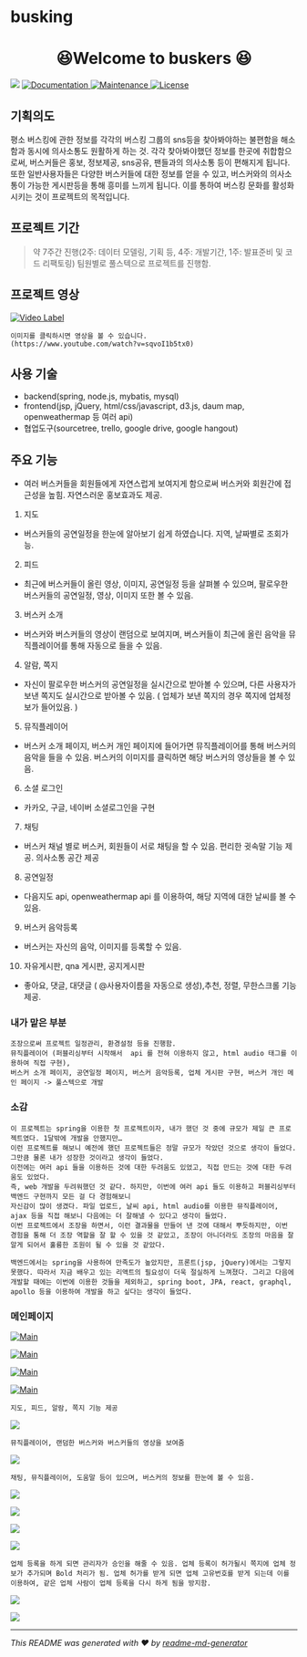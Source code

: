 # busking

<h1 align="center"> 😆Welcome to buskers 😆</h1>
<p>
  <img src="https://img.shields.io/badge/spring-5.1.6-blue.svg" />
  <a href="https://github.com/kyujonglee/busking#readme">
    <img alt="Documentation" src="https://img.shields.io/badge/documentation-none-red.svg" target="_blank" />
  </a>
  <a href="https://github.com/demetoir/day3-challenge/graphs/commit-activity">
    <img alt="Maintenance" src="https://img.shields.io/badge/Maintained%3F-nope-green.svg" target="_blank" />
  </a>
  <a href="https://github.com/demetoir/day3-challenge/blob/master/LICENSE">
    <img alt="License" src="https://img.shields.io/badge/License-Apache_Lisense_2.0-yellow.svg" target="_blank" />
  </a>
</p>

## 기획의도 
평소 버스킹에 관한 정보를 각각의 버스킹 그룹의 sns등을 찾아봐야하는 불편함을 해소함과 동시에 의사소통도 원활하게 하는 것.
각각 찾아봐야했던 정보를 한곳에 취합함으로써, 버스커들은 홍보, 정보제공, sns공유, 팬들과의 의사소통 등이 편해지게 됩니다.
또한 일반사용자들은 다양한 버스커들에 대한 정보를 얻을 수 있고, 버스커와의 의사소통이 가능한 게시판등을 통해 흥미를 느끼게 됩니다.
이를 통하여 버스킹 문화를 활성화시키는 것이 프로젝트의 목적입니다.

## 프로젝트 기간
> 약 7주간 진행(2주: 데이터 모델링, 기획 등, 4주: 개발기간, 1주: 발표준비 및 코드 리팩토링)
  팀원별로 풀스텍으로 프로젝트를 진행함.

## 프로젝트 영상
[![Video Label](https://img.youtube.com/vi/sqvoI1b5tx0/0.jpg)](https://www.youtube.com/watch?v=sqvoI1b5tx0)
```
이미지를 클릭하시면 영상을 볼 수 있습니다.
(https://www.youtube.com/watch?v=sqvoI1b5tx0)
```

## 사용 기술
- backend(spring, node.js, mybatis, mysql)
- frontend(jsp, jQuery, html/css/javascript, d3.js, daum map, openweathermap 등 여러 api)
- 협업도구(sourcetree, trello, google drive, google hangout)

## 주요 기능
- 여러 버스커들을 회원들에게 자연스럽게 보여지게 함으로써 버스커와 회원간에 접근성을 높힘. 자연스러운 홍보효과도 제공.

1. 지도
  - 버스커들의 공연일정을 한눈에 알아보기 쉽게 하였습니다. 지역, 날짜별로 조회가능.

2. 피드
  - 최근에 버스커들이 올린 영상, 이미지, 공연일정 등을 살펴볼 수 있으며, 팔로우한 버스커들의 공연일정, 영상, 이미지 또한 볼 수 있음.

3. 버스커 소개
  - 버스커와 버스커들의 영상이 랜덤으로 보여지며, 버스커들이 최근에 올린 음악을 뮤직플레이어를 통해 자동으로 들을 수 있음.

4. 알람, 쪽지
  - 자신이 팔로우한 버스커의 공연일정을 실시간으로 받아볼 수 있으며, 다른 사용자가 보낸 쪽지도 실시간으로 받아볼 수 있음. ( 업체가 보낸 쪽지의 경우 쪽지에 업체정보가 들어있음. )

5. 뮤직플레이어
  - 버스커 소개 페이지, 버스커 개인 페이지에 들어가면 뮤직플레이어를 통해 버스커의 음악을 들을 수 있음. 버스커의 이미지를 클릭하면 해당 버스커의 영상들을 볼 수 있음.

6. 소셜 로그인
  - 카카오, 구글, 네이버 소셜로그인을 구현

7. 채팅
  - 버스커 채널 별로 버스커, 회원들이 서로 채팅을 할 수 있음. 편리한 귓속말 기능 제공. 의사소통 공간 제공

8. 공연일정
  - 다음지도 api, openweathermap api 를 이용하여, 해당 지역에 대한 날씨를 볼 수 있음. 

9. 버스커 음악등록
  - 버스커는 자신의 음악, 이미지를 등록할 수 있음.

10. 자유게시판, qna 게시판, 공지게시판
  - 좋아요, 댓글, 대댓글 ( @사용자이름을 자동으로 생성),추천, 정렬, 무한스크롤 기능 제공. 

### 내가 맡은 부분
```
조장으로써 프로젝트 일정관리, 환경설정 등을 진행함.
뮤직플레이어 (퍼블리싱부터 시작해서  api 를 전혀 이용하지 않고, html audio 태그를 이용하여 직접 구현),
버스커 소개 페이지, 공연일정 페이지, 버스커 음악등록, 업체 게시판 구현, 버스커 개인 메인 페이지 -> 풀스텍으로 개발
```

### 소감
```
이 프로젝트는 spring을 이용한 첫 프로젝트이자, 내가 했던 것 중에 규모가 제일 큰 프로젝트였다. 1달밖에 개발을 안했지만…
이런 프로젝트를 해보니 예전에 했던 프로젝트들은 정말 규모가 작았던 것으로 생각이 들었다. 
그만큼 물론 내가 성장한 것이라고 생각이 들었다.
이전에는 여러 api 들을 이용하든 것에 대한 두려움도 있었고, 직접 만드는 것에 대한 두려움도 있었다.
즉, web 개발을 두려워했던 것 같다. 하지만, 이번에 여러 api 들도 이용하고 퍼블리싱부터 백엔드 구현까지 모든 걸 다 경험해보니
자신감이 많이 생겼다. 파일 업로드, 날씨 api, html audio를 이용한 뮤직플레이어, ajax 등을 직접 해보니 다음에는 더 잘해낼 수 있다고 생각이 들었다.
이번 프로젝트에서 조장을 하면서, 이런 결과물을 만들어 낸 것에 대해서 뿌듯하지만, 이번 경험을 통해 더 조장 역할을 잘 할 수 있을 것 같았고, 조장이 아니더라도 조장의 마음을 잘 알게 되어서 훌륭한 조원이 될 수 있을 것 같았다. 

백엔드에서는 spring을 사용하여 만족도가 높았지만, 프론트(jsp, jQuery)에서는 그렇지 못했다. 따라서 지금 배우고 있는 리액트의 필요성이 더욱 절실하게 느껴졌다. 그리고 다음에 개발할 때에는 이번에 이용한 것들을 제외하고, spring boot, JPA, react, graphql, apollo 등을 이용하여 개발을 하고 싶다는 생각이 들었다. 
```


### 메인페이지

[![Main](/img/메인페이지1.png)](메인페이지)

[![Main](/img/메인페이지2.png)](메인페이지)

[![Main](/img/메인페이지3.png)](메인페이지)

[![Main](/img/메인페이지4.png)](메인페이지)

`지도, 피드, 알람, 쪽지 기능 제공`

[![](/img/버스커소개페이지.png)](버스커소개페이지)

`뮤직플레이어, 랜덤한 버스커와 버스커들의 영상을 보여줌`

[![](/img/버스커_개인_메인_페이지.png)](버스커개인페이지)

`채팅, 뮤직플레이어, 도움말 등이 있으며, 버스커의 정보를 한눈에 볼 수 있음.`

[![](/img/공연일정.png)](버스커개인페이지)

[![](/img/공연상세.png)](버스커개인페이지)

[![](/img/버스커음악등록.png)](버스커개인페이지)

[![](/img/업체조회.png)](업체게시판)

`업체 등록을 하게 되면 관리자가 승인을 해줄 수 있음. 업체 등록이 허가될시 쪽지에 업체 정보가 추가되며 Bold 처리가 됨. 업체 허가를 받게 되면 업체 고유번호를 받게 되는데 이를 이용하여, 같은 업체 사람이 업체 등록을 다시 하게 됨을 방지함.`

[![](/img/업체등록.png)](업체게시판)

[![](/img/업체등록(관리자).png)](업체게시판)

***
_This README was generated with ❤️ by [readme-md-generator](https://github.com/kefranabg/readme-md-generator)_
